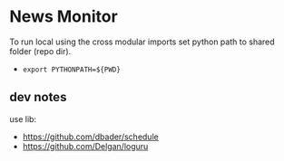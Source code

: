 # News Monitor
To run local using the cross modular imports set python path to shared folder (repo dir).
- `export PYTHONPATH=${PWD}`
## dev notes
use lib:
- https://github.com/dbader/schedule
- https://github.com/Delgan/loguru